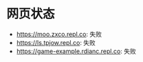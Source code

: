 # 网页状态
- https://moo.zxco.repl.co: 失败
- https://ls.tpjow.repl.co: 失败
- https://game-example.rdianc.repl.co: 失败
